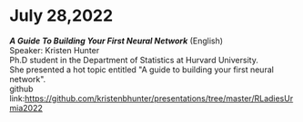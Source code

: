 # July 28,2022
***A Guide To Building Your First Neural Network*** (English)<br/>
Speaker: Kristen Hunter<br/>
Ph.D student in the Department of Statistics at Hurvard University.<br/>
She presented a hot topic entitled "A guide to building your first neural network".<br/>
github link:https://github.com/kristenbhunter/presentations/tree/master/RLadiesUrmia2022
